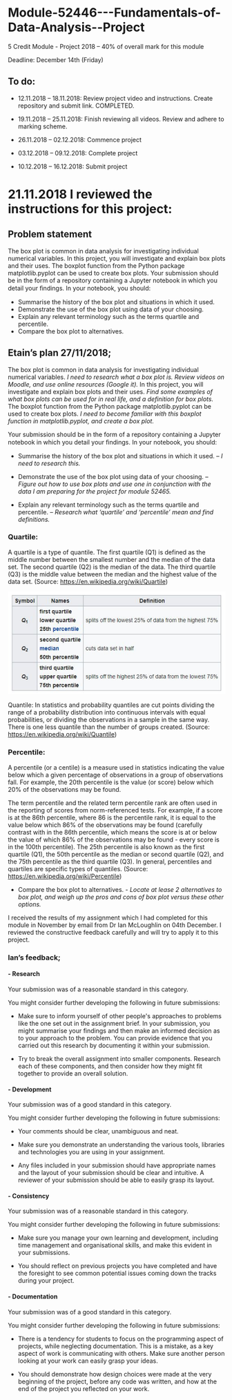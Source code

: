 # Module-52446---Fundamentals-of-Data-Analysis--Project
5 Credit Module - Project 2018 – 40% of overall mark for this module 

Deadline: December 14th (Friday)

## To do:
-	12.11.2018 – 18.11.2018: Review project video and instructions. Create repository and submit link. COMPLETED.

-	19.11.2018 – 25.11.2018: Finish reviewing all videos. Review and adhere to marking scheme.

-	26.11.2018 – 02.12.2018: Commence project

-	03.12.2018 – 09.12.2018: Complete project

-	10.12.2018 – 16.12.2018: Submit project

# 21.11.2018 I reviewed the instructions for this project:
## Problem statement 
The box plot is common in data analysis for investigating individual numerical variables. In this project, you will investigate and explain box plots and their uses. The boxplot function from the Python package matplotlib.pyplot can be used to create box plots. Your submission should be in the form of a repository containing a Jupyter notebook in which you detail your ﬁndings. In your notebook, you should: 
- Summarise the history of the box plot and situations in which it used. 
- Demonstrate the use of the box plot using data of your choosing. 
- Explain any relevant terminology such as the terms quartile and percentile. 
- Compare the box plot to alternatives.

## Etain’s plan 27/11/2018;

The box plot is common in data analysis for investigating individual numerical variables. *I need to research what a box plot is. Review videos on Moodle, and use online resources (Google it).* 
In this project, you will investigate and explain box plots and their uses. *Find some examples of what box plots can be used for in real life, and a definition for box plots.* 
The boxplot function from the Python package matplotlib.pyplot can be used to create box plots. *I need to become familiar with this boxplot function in matplotlib.pyplot, and create a box plot.* 

Your submission should be in the form of a repository containing a Jupyter notebook in which you detail your ﬁndings. In your notebook, you should: 

- Summarise the history of the box plot and situations in which it used.  – *I need to research this.*

- Demonstrate the use of the box plot using data of your choosing. – *Figure out how to use box plots and use one in conjunction with the data I am preparing for the project for module 52465.*

- Explain any relevant terminology such as the terms quartile and percentile. – *Research what ‘quartile’ and ‘percentile’ mean and find definitions.*

### Quartile: 
A quartile is a type of quantile. The first quartile (Q1) is defined as the middle number between the smallest number and the median of the data set. The second quartile (Q2) is the median of the data. The third quartile (Q3) is the middle value between the median and the highest value of the data set. (Source: https://en.wikipedia.org/wiki/Quartile) 

![Screenshot](Quartile.JPG)

Quantile: In statistics and probability quantiles are cut points dividing the range of a probability distribution into continuous intervals with equal probabilities, or dividing the observations in a sample in the same way. There is one less quantile than the number of groups created. (Source: https://en.wikipedia.org/wiki/Quantile)

### Percentile: 
A percentile (or a centile) is a measure used in statistics indicating the value below which a given percentage of observations in a group of observations fall. For example, the 20th percentile is the value (or score) below which 20% of the observations may be found.

The term percentile and the related term percentile rank are often used in the reporting of scores from norm-referenced tests. For example, if a score is at the 86th percentile, where 86 is the percentile rank, it is equal to the value below which 86% of the observations may be found (carefully contrast with in the 86th percentile, which means the score is at or below the value of which 86% of the observations may be found - every score is in the 100th percentile). The 25th percentile is also known as the first quartile (Q1), the 50th percentile as the median or second quartile (Q2), and the 75th percentile as the third quartile (Q3). In general, percentiles and quartiles are specific types of quantiles. (Source: https://en.wikipedia.org/wiki/Percentile)

- Compare the box plot to alternatives. - *Locate at lease 2 alternatives to box plot, and weigh up the pros and cons of box plot versus these other options.*

I received the results of my assignment which I had completed for this module in November by email from Dr Ian McLoughlin on 04th December. I reviewed the constructive feedback carefully and will try to apply it to this project.

### Ian’s feedback;

#### -	Research

Your submission was of a reasonable standard in this category.

You might consider further developing the following in future submissions:

- Make sure to inform yourself of other people's approaches to problems like the one set out in the assignment brief. In your submission, you might summarise your findings and then make an informed decision as to your approach to the problem. You can provide evidence that you carried out this research by documenting it within your submission.

- Try to break the overall assignment into smaller components. Research each of these components, and then consider how they might fit together to provide an overall solution.

#### -	Development

Your submission was of a good standard in this category.

You might consider further developing the following in future submissions:

- Your comments should be clear, unambiguous and neat.

- Make sure you demonstrate an understanding the various tools, libraries and technologies you are using in your assignment.

- Any files included in your submission should have appropriate names and the layout of your submission should be clear and intuitive. A reviewer of your submission should be able to easily grasp its layout.

#### -	Consistency

Your submission was of a reasonable standard in this category.

You might consider further developing the following in future submissions:

- Make sure you manage your own learning and development, including time management and organisational skills, and make this evident in your submissions.

- You should reflect on previous projects you have completed and have the foresight to see common potential issues coming down the tracks during your project.

#### -	Documentation

Your submission was of a good standard in this category.

You might consider further developing the following in future submissions:

- There is a tendency for students to focus on the programming aspect of projects, while neglecting documentation. This is a mistake, as a key aspect of work is communicating with others. Make sure another person looking at your work can easily grasp your ideas.

- You should demonstrate how design choices were made at the very beginning of the project, before any code was written, and how at the end of the project you reflected on your work.
